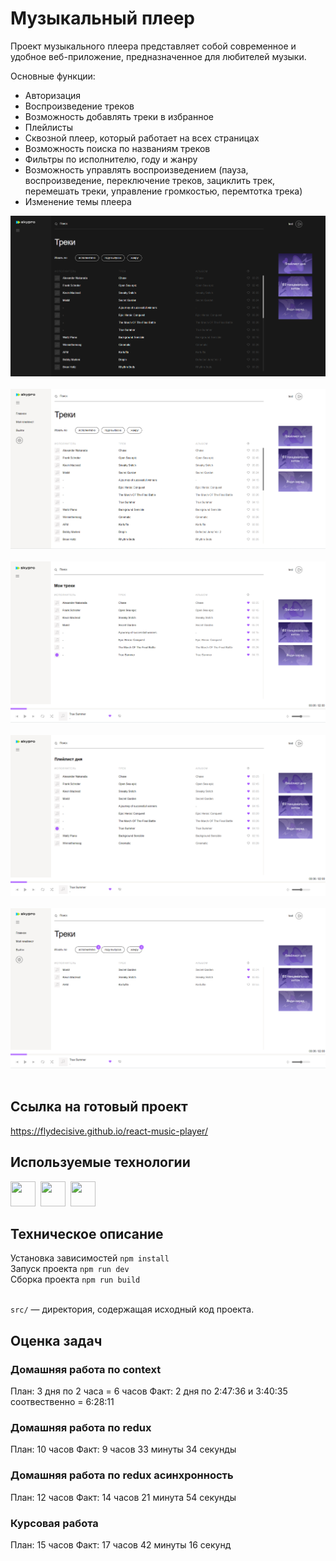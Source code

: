 # Музыкальный плеер
Проект музыкального плеера представляет собой современное и удобное веб-приложение, предназначенное для любителей музыки.

Основные функции:
- Авторизация
- Воспроизведение треков
- Возможность добавлять треки в избранное
- Плейлисты
- Сквозной плеер, который работает на всех страницах
- Возможность поиска по названиям треков
- Фильтры по исполнителю, году и жанру
- Возможность управлять воспроизведением (пауза, воспроизведение, переключение треков, зациклить трек, перемешать треки, управление громкостью, перемтотка трека)
- Изменение темы плеера

<img src="./src/assets/img/preview1.png" alt="preview">&nbsp;
<img src="./src/assets/img/preview2.png" alt="preview">&nbsp;
<img src="./src/assets/img/preview3.png" alt="preview">&nbsp;
<img src="./src/assets/img/preview4.png" alt="preview">&nbsp;
<img src="./src/assets/img/preview5.png" alt="preview">&nbsp;

## Ссылка на готовый проект
https://flydecisive.github.io/react-music-player/

## Используемые технологии
<div>
  <img src="https://cdn.jsdelivr.net/gh/devicons/devicon/icons/javascript/javascript-original.svg" width="40" height="40"/>&nbsp;
  <img src="https://cdn.jsdelivr.net/gh/devicons/devicon/icons/redux/redux-original.svg" width="40" height="40"/>&nbsp;   
  <img src="https://cdn.jsdelivr.net/gh/devicons/devicon/icons/react/react-original-wordmark.svg" width="40" height="40"/>&nbsp; 
</div>

## Техническое описание

Установка зависимостей `npm install` <br />
Запуск проекта `npm run dev` <br />
Сборка проекта `npm run build` <br /><br />

`src/` — директория, содержащая исходный код проекта.

## Оценка задач

### Домашняя работа по context

План: 3 дня по 2 часа = 6 часов
Факт: 2 дня по 2:47:36 и 3:40:35 соотвественно = 6:28:11

### Домашняя работа по redux

План: 10 часов
Факт: 9 часов 33 минуты 34 секунды

### Домашняя работа по redux асинхронность

План: 12 часов
Факт: 14 часов 21 минута 54 секунды

### Курсовая работа

План: 15 часов
Факт: 17 часов 42 минуты 16 секунд
